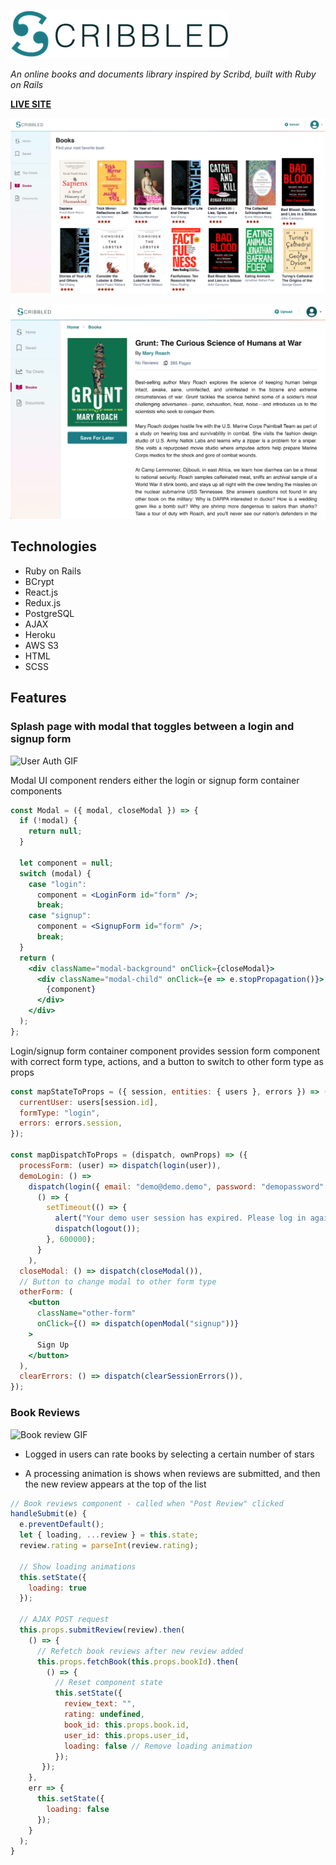 ![Scribbled Logo](./app/assets/images/scribbled-logo.png)

*An online books and documents library inspired by Scribd, built with Ruby on Rails*

**[LIVE SITE](https://scribbled-scribd.herokuapp.com/#/)**

![Books Index Page](./lib/assets/books_page.png)

![Book Show page](./lib/assets/book_page.png)

## Technologies

* Ruby on Rails
* BCrypt
* React.js
* Redux.js
* PostgreSQL
* AJAX
* Heroku
* AWS S3
* HTML
* SCSS

## Features

### Splash page with modal that toggles between a login and signup form

![User Auth GIF](https://media.giphy.com/media/PgjMpg08IIrpRjT7mK/giphy.gif)

Modal UI component renders either the login or signup form container components

``` jsx
const Modal = ({ modal, closeModal }) => {
  if (!modal) {
    return null;
  }

  let component = null;
  switch (modal) {
    case "login":
      component = <LoginForm id="form" />;
      break;
    case "signup":
      component = <SignupForm id="form" />;
      break;
  }
  return (
    <div className="modal-background" onClick={closeModal}>
      <div className="modal-child" onClick={e => e.stopPropagation()}>
        {component}
      </div>
    </div>
  );
};
```

Login/signup form container component provides session form component with correct form type, actions, and a button to switch to other form type as props

``` jsx
const mapStateToProps = ({ session, entities: { users }, errors }) => ({
  currentUser: users[session.id],
  formType: "login",
  errors: errors.session,
});

const mapDispatchToProps = (dispatch, ownProps) => ({
  processForm: (user) => dispatch(login(user)),
  demoLogin: () =>
    dispatch(login({ email: "demo@demo.demo", password: "demopassword" })).then(
      () => {
        setTimeout(() => {
          alert("Your demo user session has expired. Please log in again.");
          dispatch(logout());
        }, 600000);
      }
    ),
  closeModal: () => dispatch(closeModal()),
  // Button to change modal to other form type
  otherForm: (
    <button
      className="other-form"
      onClick={() => dispatch(openModal("signup"))}
    >
      Sign Up
    </button>
  ),
  clearErrors: () => dispatch(clearSessionErrors()),
});
```

### Book Reviews

![Book review GIF](https://media.giphy.com/media/WryTJPQO0clmVty06f/giphy.gif)

* Logged in users can rate books by selecting a certain number of stars

* A processing animation is shows when reviews are submitted, and then the new review appears at the top of the list

``` jsx
// Book reviews component - called when "Post Review" clicked
handleSubmit(e) {
  e.preventDefault();
  let { loading, ...review } = this.state;
  review.rating = parseInt(review.rating);

  // Show loading animations
  this.setState({
    loading: true
  });
  
  // AJAX POST request
  this.props.submitReview(review).then(
    () => {
      // Refetch book reviews after new review added
      this.props.fetchBook(this.props.bookId).then(
        () => {
          // Reset component state
          this.setState({
            review_text: "",
            rating: undefined,
            book_id: this.props.book.id,
            user_id: this.props.user_id,
            loading: false // Remove loading animation
          });
       });
    },
    err => {
      this.setState({
        loading: false
      });
    }
  );
}
```


